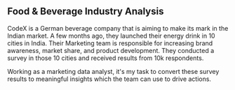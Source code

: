 ## **Food & Beverage Industry Analysis**

CodeX is a German beverage company that is aiming to make its mark in the Indian market. A few months ago, they launched their energy drink in 10 cities in India. Their Marketing team is responsible for increasing brand awareness, market share, and product development. They conducted a survey in those 10 cities and received results from 10k respondents.

Working as a marketing data analyst, it's my task to convert these survey results to meaningful insights which the team can use to drive actions.
